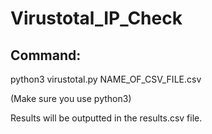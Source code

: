 # Virustotal_IP_Check

## Command:
 python3 virustotal.py NAME_OF_CSV_FILE.csv
 
 (Make sure you use python3)


Results will be outputted in the results.csv file.

